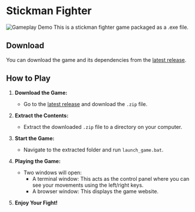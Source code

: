# Stickman Fighter
![Gameplay Demo](stickmanfighter.gif)
This is a stickman fighter game packaged as a .exe file.

## Download
You can download the game and its dependencies from the [latest release](https://github.com/aurora33x/StickmanFighter/releases/tag/StickmanFighter).

## How to Play

1. **Download the Game:**
   - Go to the [latest release](https://github.com/aurora33x/StickmanFighter/releases/tag/StickmanFighter) and download the `.zip` file.

2. **Extract the Contents:**
   - Extract the downloaded `.zip` file to a directory on your computer.

3. **Start the Game:**
   - Navigate to the extracted folder and run `launch_game.bat`.

4. **Playing the Game:**
   - Two windows will open:
     - A terminal window: This acts as the control panel where you can see your movements using the left/right keys.
     - A browser window: This displays the game website.

5. **Enjoy Your Fight!**
